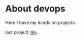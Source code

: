 # About devops

Here I have my hands on projects.

last project <a href="https://roadmap.sh/projects/file-integrity-checker">link</a>.
